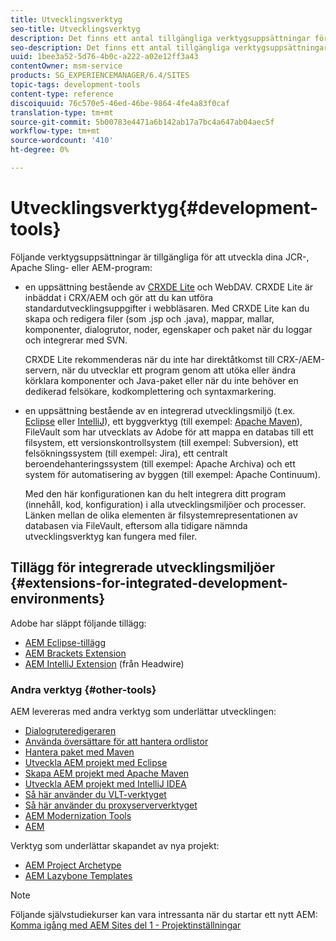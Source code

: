 ```yaml
---
title: Utvecklingsverktyg
seo-title: Utvecklingsverktyg
description: Det finns ett antal tillgängliga verktygsuppsättningar för att utveckla dina JCR-, Apache Sling- eller AEM-program
seo-description: Det finns ett antal tillgängliga verktygsuppsättningar för att utveckla dina JCR-, Apache Sling- eller AEM-program
uuid: 1bee3a52-5d76-4b0c-a222-a02e12ff3a43
contentOwner: msm-service
products: SG_EXPERIENCEMANAGER/6.4/SITES
topic-tags: development-tools
content-type: reference
discoiquuid: 76c570e5-46ed-46be-9864-4fe4a83f0caf
translation-type: tm+mt
source-git-commit: 5b00783e4471a6b142ab17a7bc4a647ab04aec5f
workflow-type: tm+mt
source-wordcount: '410'
ht-degree: 0%

---
```



# Utvecklingsverktyg{#development-tools}

Följande verktygsuppsättningar är tillgängliga för att utveckla dina JCR-, Apache Sling- eller AEM-program:

* en uppsättning bestående av [CRXDE Lite](/help/sites-developing/developing-with-crxde-lite.md) och WebDAV. CRXDE Lite är inbäddat i CRX/AEM och gör att du kan utföra standardutvecklingsuppgifter i webbläsaren. Med CRXDE Lite kan du skapa och redigera filer (som .jsp och .java), mappar, mallar, komponenter, dialogrutor, noder, egenskaper och paket när du loggar och integrerar med SVN.

   CRXDE Lite rekommenderas när du inte har direktåtkomst till CRX-/AEM-servern, när du utvecklar ett program genom att utöka eller ändra körklara komponenter och Java-paket eller när du inte behöver en dedikerad felsökare, kodkomplettering och syntaxmarkering.

* en uppsättning bestående av en integrerad utvecklingsmiljö (t.ex. [Eclipse](/help/sites-developing/howto-projects-eclipse.md) eller [IntelliJ](/help/sites-developing/ht-intellij.md)), ett byggverktyg (till exempel: [Apache Maven](/help/sites-developing/ht-projects-maven.md)), FileVault som har utvecklats av Adobe för att mappa en databas till ett filsystem, ett versionskontrollsystem (till exempel: Subversion), ett felsökningssystem (till exempel: Jira), ett centralt beroendehanteringssystem (till exempel: Apache Archiva) och ett system för automatisering av byggen (till exempel: Apache Continuum).

   Med den här konfigurationen kan du helt integrera ditt program (innehåll, kod, konfiguration) i alla utvecklingsmiljöer och processer. Länken mellan de olika elementen är filsystemrepresentationen av databasen via FileVault, eftersom alla tidigare nämnda utvecklingsverktyg kan fungera med filer.

## Tillägg för integrerade utvecklingsmiljöer {#extensions-for-integrated-development-environments}

Adobe har släppt följande tillägg:

* [AEM Eclipse-tillägg](/help/sites-developing/aem-eclipse.md)
* [AEM Brackets Extension](/help/sites-developing/aem-brackets.md)
* [AEM IntelliJ Extension](https://github.com/headwirecom/aem-ide-tooling-4-intellij/blob/master/documenation/AEM%20Tooling%20Plugin%20for%20IntelliJ%20IDEA.pdf)  (från Headwire)

### Andra verktyg {#other-tools}

AEM levereras med andra verktyg som underlättar utvecklingen:

* [Dialogruteredigeraren](/help/sites-developing/dialog-editor.md)
* [Använda översättare för att hantera ordlistor](/help/sites-developing/i18n-translator.md)
* [Hantera paket med Maven](/help/sites-developing/vlt-mavenplugin.md)
* [Utveckla AEM projekt med Eclipse](/help/sites-developing/howto-projects-eclipse.md)
* [Skapa AEM projekt med Apache Maven](/help/sites-developing/ht-projects-maven.md)
* [Utveckla AEM projekt med IntelliJ IDEA](/help/sites-developing/ht-intellij.md)
* [Så här använder du VLT-verktyget](/help/sites-developing/ht-vlttool.md)
* [Så här använder du proxyserververktyget](/help/sites-developing/ht-proxy-server.md)
* [AEM Modernization Tools](/help/sites-developing/modernization-tools.md)
* [AEM](/help/sites-developing/aem-repo-tool.md)

Verktyg som underlättar skapandet av nya projekt:

* [AEM Project Archetype](https://github.com/Adobe-Marketing-Cloud/aem-project-archetype)
* [AEM Lazybone Templates](https://github.com/Adobe-Consulting-Services/lazybones-aem-templates)

>[!NOTE]
>
>Följande självstudiekurser kan vara intressanta när du startar ett nytt AEM:\
>[Komma igång med AEM Sites del 1 - Projektinställningar](https://helpx.adobe.com/experience-manager/kt/sites/using/getting-started-wknd-tutorial-develop/part1.html)
